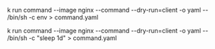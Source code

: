 k run command --image nginx --command --dry-run=client -o yaml -- /bin/sh -c env > command.yaml

k run command --image nginx --command --dry-run=client -o yaml -- /bin/sh -c "sleep 1d" > command.yaml
